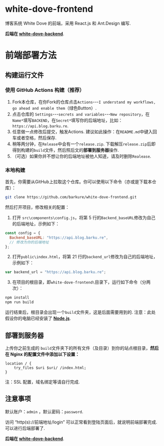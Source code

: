 # white-dove-frontend
 博客系统 White Dove 的前端，采用 React.js 和 Ant.Design 编写.

 **后端在 [white-dove-backend](https://github.com/barkure/white-dove-backend)**.
# 前端部署方法
## 构建运行文件
### 使用 GitHub Actions 构建（推荐）
1. Fork本仓库，在你Fork的仓库点击`Actions`---`I understand my workflows, go ahead and enable them`（绿色Button）.
2. 点击仓库的 `Settings`---`secrets and variables`---`New repository`，在`Name*`填写`BACKEND`，在`Secret*`填写你的后端地址，比如：`https://api.blog.barku.re`.
3. 任意做一点修改后提交，触发Actions. 建议如此操作：在`README.md`中键入回车或者空格，然后保存.
4. 稍等两分钟，在`Release`中会有一个`release.zip`. 下载解压`release.zip`后即得到构建的`build`文件，然后照后文的**部署到服务器**操作.
5. （可选）如果你并不想让你的后端地址被他人知道，请及时删除`Realease`.

### 本地构建
首先，你需要从GitHub上拉取这个仓库。你可以使用以下命令（亦或是下载本仓库）：

```bash
git clone https://github.com/barkure/white-dove-frontend.git
```
然后打开项目，修改相关的配置：
1. 打开 `src\components\config.js`，将第 5 行的`Backend_baseURL`修改为自己的后端地址，示例如下：
```javascript
const config = {
  Backend_baseURL: "https://api.blog.barku.re",
  // 修改为你的后端地址
};
```
2. 打开`public\index.html`，将第 21 行的`backend_url`修改为自己的后端地址，示例如下：
```javascript
var backend_url = "https://api.blog.barku.re";
```

3. 在项目的根目录，即`white-dove-frontend\`目录下，运行如下命令（分两次）：
```bash
npm install
npm run build
```
运行结束后，根目录会出现一个`build`文件夹，这是后面需要用到的.
注意：此处假设你的电脑已经安装了 [**Node.js**](https://nodejs.org/).

## 部署到服务器
上传你之前生成的 `build`文件夹下的所有文件（及目录）到你的站点根目录，**然后在 Nginx 的配置文件中添加以下设置：**
```nginx
location / {
    try_files $uri $uri/ /index.html;
}
```
注：SSL 配置，域名绑定等请自行完成.
## 注意事项
默认账户：`admin` ，默认密码：`password`.

访问 “http(s)://前端地址/login” 可以正常看到登陆页面后，就说明前端部署完成.可以进行后端部署了.

**后端在 [white-dove-backend](https://github.com/barkure/white-dove-backend)**.